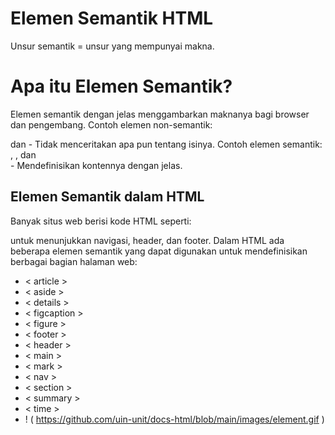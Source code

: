 # Elemen Semantik HTML
Unsur semantik = unsur yang mempunyai makna.


# Apa itu Elemen Semantik?
Elemen semantik dengan jelas menggambarkan maknanya bagi browser dan pengembang.
Contoh elemen non-semantik: <div> dan <span> - Tidak menceritakan apa pun tentang isinya.
Contoh elemen semantik: <form>, <table>, dan <article> - Mendefinisikan kontennya dengan jelas.
# Elemen Semantik dalam HTML
Banyak situs web berisi kode HTML seperti: <div id="nav"> <div class="header"> <div id="footer"> untuk menunjukkan navigasi, header, dan footer.
Dalam HTML ada beberapa elemen semantik yang dapat digunakan untuk mendefinisikan berbagai bagian halaman web:
- <  article  >
- <  aside  >
- <  details  >
- <  figcaption >
- <  figure  >
- <  footer  >
- <  header  >
- <  main  >
- <  mark  >
- <  nav  >
- <  section  >
- <  summary  >
- <  time  >
- ! ( https://github.com/uin-unit/docs-html/blob/main/images/element.gif )
